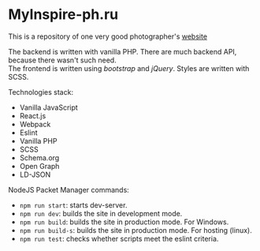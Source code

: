 # MyInspire-ph.ru

This is a repository of one very good photographer's [website](https://myinspire-ph.ru)  
  
  
The backend is written with vanilla PHP. There are much backend API, because there wasn't such need.  
The frontend is written using _bootstrap_ and _jQuery_. Styles are written with SCSS.  

Technologies stack:
  - Vanilla JavaScript  
  - React.js  
  - Webpack  
  - Eslint  
  - Vanilla PHP  
  - SCSS  
  - Schema.org  
  - Open Graph  
  - LD-JSON

NodeJS Packet Manager commands:
  - `npm run start`: starts dev-server.
  - `npm run dev`: builds the site in development mode.
  - `npm run build`: builds the site in production mode. For Windows.
  - `npm run build-s`: builds the site in production mode. For hosting (linux).
  - `npm run test`: checks whether scripts meet the eslint criteria.
